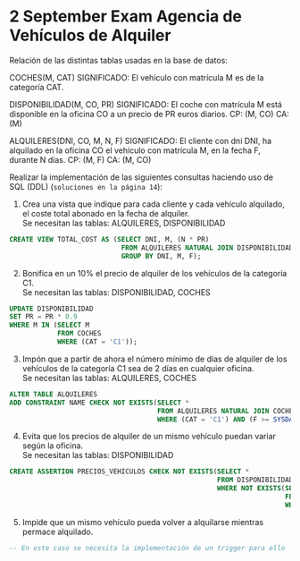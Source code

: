 # 2 September Exam Agencia de Vehículos de Alquiler

Relación de las distintas tablas usadas en la base de datos:

COCHES(M, CAT)
SIGNIFICADO: El vehículo con matrícula M es de la categoría CAT.

DISPONIBILIDAD(M, CO, PR)
SIGNIFICADO: El coche con matrícula M está disponible en la oficina CO a un precio de PR euros diarios.
CP: (M, CO) CA: (M)

ALQUILERES(DNI, CO, M, N, F)
SIGNIFICADO: El cliente con dni DNI, ha alquilado en la oficina CO el vehículo con matrícula M, en la fecha F, durante N
días.
CP: (M, F) CA: (M, CO)

Realizar la implementación de las siguientes consultas haciendo uso de SQL (DDL) (`soluciones en la página
14`):

1. Crea una vista que indique para cada cliente y cada vehículo alquilado, el coste total abonado en la fecha de 
alquiler.\
Se necesitan las tablas: ALQUILERES, DISPONIBILIDAD
```sql
CREATE VIEW TOTAL_COST AS (SELECT DNI, M, (N * PR)
                            FROM ALQUILERES NATURAL JOIN DISPONIBILIDAD
                            GROUP BY DNI, M, F);
```

2. Bonifica en un 10% el precio de alquiler de los vehículos de la categoría C1.\
Se necesitan las tablas: DISPONIBILIDAD, COCHES
```sql
UPDATE DISPONIBILIDAD
SET PR = PR * 0.9
WHERE M IN (SELECT M
            FROM COCHES
            WHERE (CAT = 'C1'));
```

3. Impón que a partir de ahora el número mínimo de días de alquiler de los vehículos de la categoría C1 sea de 2 días
en cualquier oficina.\
Se necesitan las tablas: ALQUILERES, COCHES
```sql
ALTER TABLE ALQUILERES
ADD CONSTRAINT NAME CHECK NOT EXISTS(SELECT *
                                     FROM ALQUILERES NATURAL JOIN COCHES
                                     WHERE (CAT = 'C1') AND (F >= SYSDATE()) AND (N < 2));
```

4. Evita que los precios de alquiler de un mismo vehículo puedan variar según la oficina.\
Se necesitan las tablas: DISPONIBILIDAD
```sql
CREATE ASSERTION PRECIOS_VEHICULOS CHECK NOT EXISTS(SELECT *
                                                    FROM DISPONIBILIDAD D1
                                                    WHERE NOT EXISTS(SELECT *
                                                                     FROM DISPONIBILIDAD D2
                                                                     WHERE (D1.CO != D2.CO) AND (D1.PR != D2.PR) AND (D1.M = D2.M)));
```

5. Impide que un mismo vehículo pueda volver a alquilarse mientras permace alquilado.
```sql
-- En este caso se necesita la implementación de un trigger para ello
```